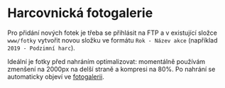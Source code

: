 # Harcovnická fotogalerie
Pro přidání nových fotek je třeba se přihlásit na FTP a v existující složce `www/fotky` vytvořit novou složku ve formátu `Rok - Název akce` (například `2019 - Podzimní harc`).

Ideální je fotky před nahráním optimalizovat: momentálně používám zmenšení na 2000px na delší straně a kompresi na 80%. Po nahrání se automaticky objeví ve [fotogalerii](https://harcovnici.cz/fotky/).
